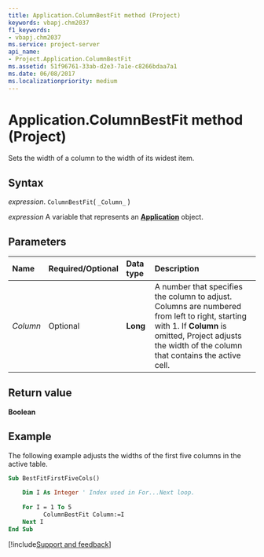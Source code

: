 ```yaml
---
title: Application.ColumnBestFit method (Project)
keywords: vbapj.chm2037
f1_keywords:
- vbapj.chm2037
ms.service: project-server
api_name:
- Project.Application.ColumnBestFit
ms.assetid: 51f96761-33ab-d2e3-7a1e-c8266bdaa7a1
ms.date: 06/08/2017
ms.localizationpriority: medium
---
```



# Application.ColumnBestFit method (Project)

Sets the width of a column to the width of its widest item.


## Syntax

_expression_. `ColumnBestFit`( `_Column_` )

_expression_ A variable that represents an **[Application](Project.Application.md)** object.


## Parameters



|Name|Required/Optional|Data type|Description|
|:-----|:-----|:-----|:-----|
| _Column_|Optional|**Long**|A number that specifies the column to adjust. Columns are numbered from left to right, starting with 1. If **Column** is omitted, Project adjusts the width of the column that contains the active cell.|

## Return value

 **Boolean**


## Example

The following example adjusts the widths of the first five columns in the active table.


```vb
Sub BestFitFirstFiveCols() 
 
    Dim I As Integer ' Index used in For...Next loop. 
 
    For I = 1 To 5 
          ColumnBestFit Column:=I 
    Next I 
End Sub
```

[!include[Support and feedback](~/includes/feedback-boilerplate.md)]